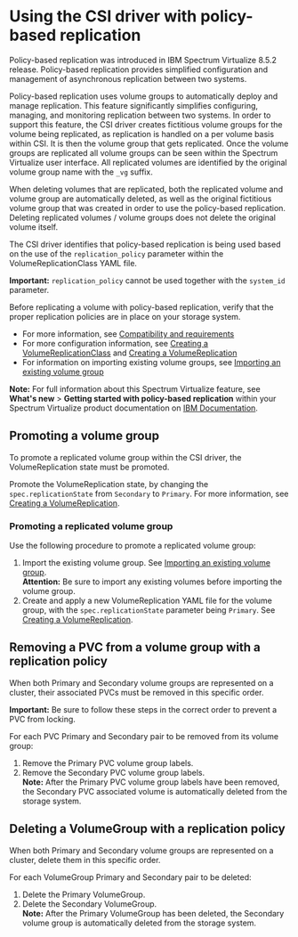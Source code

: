 # Using the CSI driver with policy-based replication

Policy-based replication was introduced in IBM Spectrum Virtualize 8.5.2 release. Policy-based replication provides simplified configuration and management of asynchronous replication between two systems.

Policy-based replication uses volume groups to automatically deploy and manage replication. This feature significantly simplifies configuring, managing, and monitoring replication between two systems. In order to support this feature, the CSI driver creates fictitious volume groups for the volume being replicated, as replication is handled on a per volume basis within CSI. It is then the volume group that gets replicated. Once the volume groups are replicated all volume groups can be seen within the Spectrum Virtualize user interface. All replicated volumes are identified by the original volume group name with the `_vg` suffix.

When deleting volumes that are replicated, both the replicated volume and volume group are automatically deleted, as well as the original fictitious volume group that was created in order to use the policy-based replication. Deleting replicated volumes / volume groups does not delete the original volume itself.

The CSI driver identifies that policy-based replication is being used based on the use of the `replication_policy` parameter within the VolumeReplicationClass YAML file.

**Important:** `replication_policy` cannot be used together with the `system_id` parameter.

Before replicating a volume with policy-based replication, verify that the proper replication policies are in place on your storage system.

- For more information, see [Compatibility and requirements](../installation/install_compatibility_requirements.md)
- For more configuration information, see [Creating a VolumeReplicationClass](../configuration/creating_volumereplicationclass.md) and [Creating a VolumeReplication](../configuration/creating_volumereplication.md)
- For information on importing existing volume groups, see [Importing an existing volume group](../configuration/importing_existing_volume_group.md)

**Note:** For full information about this Spectrum Virtualize feature, see **What's new** > **Getting started with policy-based replication** within your Spectrum Virtualize product documentation on [IBM Documentation](https://www.ibm.com/docs).

## Promoting a volume group
To promote a replicated volume group within the CSI driver, the VolumeReplication state must be promoted.

Promote the VolumeReplication state, by changing the `spec.replicationState` from `Secondary` to `Primary`. For more information, see [Creating a VolumeReplication](../configuration/creating_volumereplication.md).

### Promoting a replicated volume group
Use the following procedure to promote a replicated volume group:

1. Import the existing volume group. See [Importing an existing volume group](../configuration/importing_existing_volume_group.md).
<br>**Attention:** Be sure to import any existing volumes before importing the volume group.
2. Create and apply a new VolumeReplication YAML file for the volume group, with the  `spec.replicationState` parameter being `Primary`. See [Creating a VolumeReplication](../configuration/creating_volumereplication.md).

## Removing a PVC from a volume group with a replication policy

When both Primary and Secondary volume groups are represented on a cluster, their associated PVCs must be removed in this specific order.

**Important:** Be sure to follow these steps in the correct order to prevent a PVC from locking.

For each PVC Primary and Secondary pair to be removed from its volume group:
   1. Remove the Primary PVC volume group labels.
   2. Remove the Secondary PVC volume group labels.<br>
    **Note:** After the Primary PVC volume group labels have been removed, the Secondary PVC associated volume is automatically deleted from the storage system.

## Deleting a VolumeGroup with a replication policy

When both Primary and Secondary volume groups are represented on a cluster, delete them in this specific order.

For each VolumeGroup Primary and Secondary pair to be deleted:
   1. Delete the Primary VolumeGroup.
   2. Delete the Secondary VolumeGroup.<br>
    **Note:** After the Primary VolumeGroup has been deleted, the Secondary volume group is automatically deleted from the storage system.




